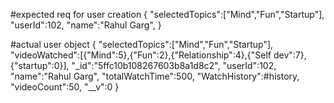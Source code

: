 #expected req for user creation
{
"selectedTopics":["Mind","Fun","Startup"],
"userId":102,
"name":"Rahul Garg",
}


#actual user object
{
"selectedTopics":["Mind","Fun","Startup"],
"videoWatched":[{"Mind":5},{"Fun":2},{"Relationship":4},{"Self dev":7},{"startup":0}],
"\_id":"5ffc10b108267603b8a1d8c2",
"userId":102,
"name":"Rahul Garg",
"totalWatchTime":500,
"WatchHistory":#history,
"videoCount":50,
"\_\_v":0
}
